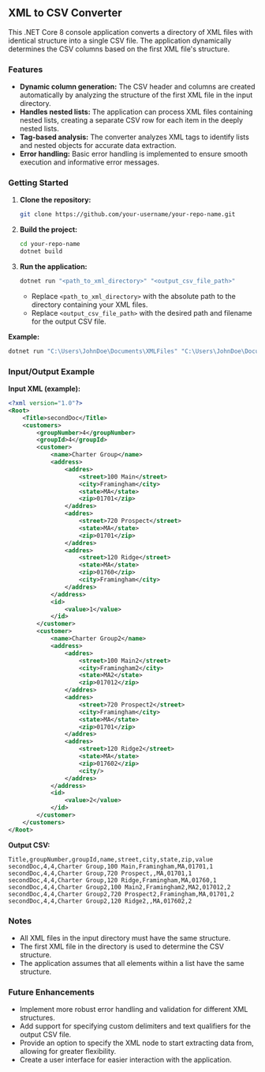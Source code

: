 ## XML to CSV Converter

This .NET Core 8 console application converts a directory of XML files with identical structure into a single CSV file. The application dynamically determines the CSV columns based on the first XML file's structure.

### Features

* **Dynamic column generation:**  The CSV header and columns are created automatically by analyzing the structure of the first XML file in the input directory.
* **Handles nested lists:** The application can process XML files containing nested lists, creating a separate CSV row for each item in the deeply nested lists.
* **Tag-based analysis:**  The converter analyzes XML tags to identify lists and nested objects for accurate data extraction.
* **Error handling:** Basic error handling is implemented to ensure smooth execution and informative error messages.

### Getting Started

1. **Clone the repository:**
   ```bash
   git clone https://github.com/your-username/your-repo-name.git
   ```

2. **Build the project:**
   ```bash
   cd your-repo-name
   dotnet build
   ```

3. **Run the application:**
   ```bash
   dotnet run "<path_to_xml_directory>" "<output_csv_file_path>" 
   ```

   * Replace `<path_to_xml_directory>` with the absolute path to the directory containing your XML files.
   * Replace `<output_csv_file_path>` with the desired path and filename for the output CSV file.

**Example:**
```bash
dotnet run "C:\Users\JohnDoe\Documents\XMLFiles" "C:\Users\JohnDoe\Documents\output.csv"
```

### Input/Output Example

**Input XML (example):**

```xml
<?xml version="1.0"?>
<Root>
	<Title>secondDoc</Title>
	<customers>
		<groupNumber>4</groupNumber>
		<groupId>4</groupId>
		<customer>
			<name>Charter Group</name>
			<address>
				<addres>
					<street>100 Main</street>
					<city>Framingham</city>
					<state>MA</state>
					<zip>01701</zip>
				</addres>
				<addres>
					<street>720 Prospect</street>
					<state>MA</state>
					<zip>01701</zip>
				</addres>
				<addres>
					<street>120 Ridge</street>
					<state>MA</state>
					<zip>01760</zip>
					<city>Framingham</city>
				</addres>
			</address>
			<id>
				<value>1</value>
			</id>
		</customer>
		<customer>
			<name>Charter Group2</name>
			<address>
				<addres>
					<street>100 Main2</street>
					<city>Framingham2</city>
					<state>MA2</state>
					<zip>017012</zip>
				</addres>
				<addres>
					<street>720 Prospect2</street>
					<city>Framingham</city>
					<state>MA</state>
					<zip>01701</zip>
				</addres>
				<addres>
					<street>120 Ridge2</street>
					<state>MA</state>
					<zip>017602</zip>
					<city/>
				</addres>
			</address>
			<id>
				<value>2</value>
			</id>
		</customer>
	</customers>
</Root>
```

**Output CSV:**

```
Title,groupNumber,groupId,name,street,city,state,zip,value
secondDoc,4,4,Charter Group,100 Main,Framingham,MA,01701,1
secondDoc,4,4,Charter Group,720 Prospect,,MA,01701,1
secondDoc,4,4,Charter Group,120 Ridge,Framingham,MA,01760,1
secondDoc,4,4,Charter Group2,100 Main2,Framingham2,MA2,017012,2
secondDoc,4,4,Charter Group2,720 Prospect2,Framingham,MA,01701,2
secondDoc,4,4,Charter Group2,120 Ridge2,,MA,017602,2
```

### Notes

* All XML files in the input directory must have the same structure.
* The first XML file in the directory is used to determine the CSV structure.
* The application assumes that all elements within a list have the same structure.


### Future Enhancements

* Implement more robust error handling and validation for different XML structures.
* Add support for specifying custom delimiters and text qualifiers for the output CSV file.
* Provide an option to specify the XML node to start extracting data from, allowing for greater flexibility.
* Create a user interface for easier interaction with the application. 
